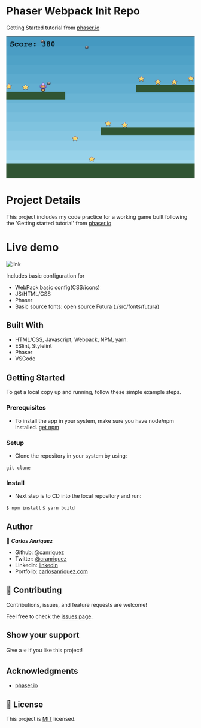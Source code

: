 # Phaser Webpack Init Repo

Getting Started tutorial from [phaser.io](http://phaser.io/tutorials/making-your-first-phaser-3-game/part1)

![](./app_screenshot.png)

# Project Details

This project includes my code practice for a working game built following the 'Getting started tutorial' from [phaser.io](http://phaser.io/tutorials/making-your-first-phaser-3-game/part1)

# Live demo

![link]()
 
Includes basic configuration for 
- WebPack basic config(CSS/icons)
- JS/HTML/CSS 
- Phaser
- Basic source fonts: open source Futura (./src/fonts/futura)

## Built With

- HTML/CSS, Javascript, Webpack, NPM, yarn.
- ESlint, Stylelint
- Phaser
- VSCode


## Getting Started


To get a local copy up and running, follow these simple example steps.

### Prerequisites
- To install the app in your system, make sure you have node/npm installed. [get npm](https://www.npmjs.com/get-npm)

### Setup
- Clone the repository in your system by using: 

``` git clone  ```

### Install
- Next step is to CD into the local repository and run:

``` $ npm install ```
``` $ yarn build ```



## Author

👤 ***Carlos Anriquez***

- Github: [@canriquez](https://github.com/canriquez)
- Twitter: [@cranriquez](https://twitter.com/cranriquez)
- Linkedin: [linkedin](https://www.linkedin.com/in/carlosanriquez/)
- Portfolio: [carlosanriquez.com](https://www.carlosanriquez.com)

## 🤝 Contributing

Contributions, issues, and feature requests are welcome!

Feel free to check the [issues page](issues/).

## Show your support

Give a ⭐️ if you like this project!

## Acknowledgments

- [phaser.io](http://phaser.io/tutorials/making-your-first-phaser-3-game/part1)

## 📝 License

This project is [MIT](./LICENSE) licensed.
